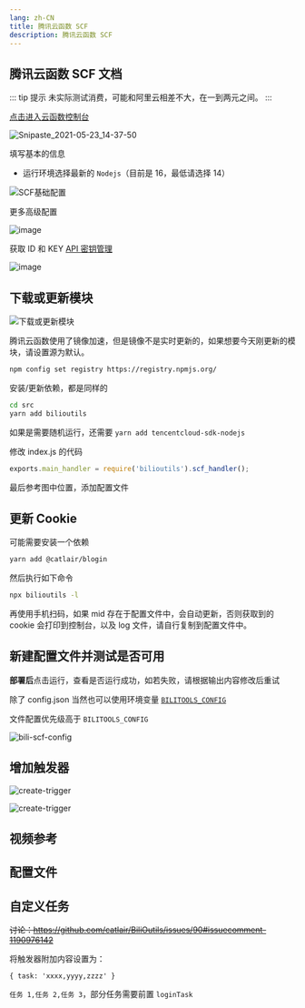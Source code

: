 ```yaml
---
lang: zh-CN
title: 腾讯云函数 SCF
description: 腾讯云函数 SCF
---
```


## 腾讯云函数 SCF 文档 <TestedVersion type="scf" />

::: tip 提示
未实际测试消费，可能和阿里云相差不大，在一到两元之间。
:::

[点击进入云函数控制台](https://console.cloud.tencent.com/scf)

![Snipaste_2021-05-23_14-37-50](/images/119252529-6ca84400-bbdf-11eb-98e2-5bd87f3717ff.png)

填写基本的信息

- 运行环境选择最新的 `Nodejs`（目前是 16，最低请选择 14）

![SCF基础配置](/images/scf-base-config.png)

更多高级配置

![image](/images/119252605-cd378100-bbdf-11eb-85a6-ca6aa97ea445.png)

获取 ID 和 KEY [API 密钥管理](https://console.cloud.tencent.com/cam/capi)

![image](/images/119252627-e4766e80-bbdf-11eb-9c53-359877711c20.png)

## 下载或更新模块

![下载或更新模块](/images/scf-npm.png)

腾讯云函数使用了镜像加速，但是镜像不是实时更新的，如果想要今天刚更新的模块，请设置源为默认。

```bash
npm config set registry https://registry.npmjs.org/
```

安装/更新依赖，都是同样的

```bash
cd src
yarn add bilioutils
```

如果是需要随机运行，还需要 `yarn add tencentcloud-sdk-nodejs`

修改 index.js 的代码

```javascript
exports.main_handler = require('bilioutils').scf_handler();
```

最后参考图中位置，添加配置文件

<!-- ### 代码自动更新 -->

<!-- <ServerlessCommon/> -->

## 更新 Cookie

可能需要安装一个依赖

```bash
yarn add @catlair/blogin
```

然后执行如下命令

```bash
npx bilioutils -l
```

再使用手机扫码，如果 mid 存在于配置文件中，会自动更新，否则获取到的 cookie 会打印到控制台，以及 log 文件，请自行复制到配置文件中。

## 新建配置文件并测试是否可用

**部署后**点击运行，查看是否运行成功，如若失败，请根据输出内容修改后重试

除了 config.json 当然也可以使用环境变量 [`BILITOOLS_CONFIG`](../config/env.md)

文件配置优先级高于 `BILITOOLS_CONFIG`

![bili-scf-config](/images/bili-scf-config.png)

## 增加触发器

![create-trigger](/images/create-trigger.png)

![create-trigger](/images/scf-trigger-config.png)

## 视频参考

<BilibiliVideo bv="BV1eW4y127PM"/>

## 配置文件

<!--@include: ../md/config_path.md-->

## 自定义任务

~~讨论：<https://github.com/catlair/BiliOutils/issues/90#issuecomment-1190976142>~~

将触发器附加内容设置为：

```json5
{ task: 'xxxx,yyyy,zzzz' }
```

`任务 1,任务 2,任务 3`，部分任务需要前置 `loginTask`

